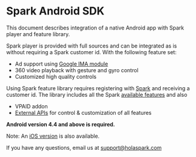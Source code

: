 # Spark Android SDK

This document describes integration of a native Android app with Spark player and feature library.

Spark player is provided with full sources and can be integrated as is without requiring a Spark customer id.
With the following feature set:
- Ad support using [Google IMA module](https://developers.google.com/interactive-media-ads/docs/sdks/android/compatibility)
- 360 video playback with gesture and gyro control
- Customized high quality controls

Using Spark feature library requires registering with [Spark](https://holaspark.com) and receiving a customer id.
The library includes all the Spark [available features](https://holaspark.com) and also
- VPAID addon 
- [External APIs](https://docs.google.com/document/d/1Rh8TWTDyBdkLnnr4RVnRNZ1bSltT5NIn5dcNpdxxdQE/edit#heading=h.uo3s9j23kuim) for control & customization of all features

**Android version 4.4 and above is required.**

Note: An [iOS version](https://github.com/hola/spark_ios_sdk) is also available.


If you have any questions, email us at support@holaspark.com


